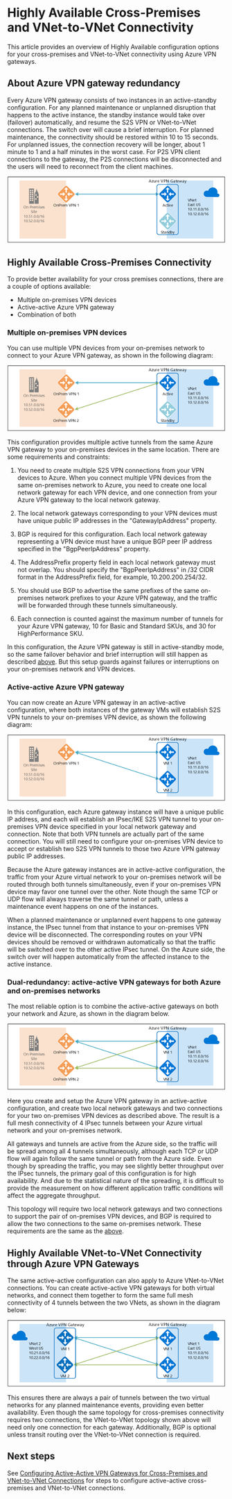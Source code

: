 <properties
   pageTitle="Overview of Highly Available configurations with Azure VPN Gateways | Microsoft Azure"
   description="This article provides an overview of highly available configuration options using Azure VPN Gateways."
   services="vpn-gateway"
   documentationCenter="na"
   authors="yushwang"
   manager="rossort"
   editor=""
   tags=""/>

<tags
   ms.service="vpn-gateway"
   ms.devlang="na"
   ms.topic="get-started-article"
   ms.tgt_pltfrm="na"
   ms.workload="infrastructure-services"
   ms.date="09/24/2016"
   ms.author="yushwang"/>

# Highly Available Cross-Premises and VNet-to-VNet Connectivity

This article provides an overview of Highly Available configuration options for your cross-premises and VNet-to-VNet connectivity using Azure VPN gateways.

## <a name = "activestandby"></a>About Azure VPN gateway redundancy

Every Azure VPN gateway consists of two instances in an active-standby configuration. For any planned maintenance or unplanned disruption that happens to the active instance, the standby instance would take over (failover) automatically, and resume the S2S VPN or VNet-to-VNet connections. The switch over will cause a brief interruption. For planned maintenance, the connectivity should be restored within 10 to 15 seconds. For unplanned issues, the connection recovery will be longer, about 1 minute to 1 and a half minutes in the worst case. For P2S VPN client connections to the gateway, the P2S connections will be disconnected and the users will need to reconnect from the client machines.

![Active-Standby](./media/vpn-gateway-highlyavailable/active-standby.png)

## Highly Available Cross-Premises Connectivity

To provide better availability for your cross premises connections, there are a couple of options available:

- Multiple on-premises VPN devices
- Active-active Azure VPN gateway
- Combination of both

### <a name = "activeactiveonprem"></a>Multiple on-premises VPN devices

You can use multiple VPN devices from your on-premises network to connect to your Azure VPN gateway, as shown in the following diagram:

![Multiple On-Premises VPN](./media/vpn-gateway-highlyavailable/multiple-onprem-vpns.png)

This configuration provides multiple active tunnels from the same Azure VPN gateway to your on-premises devices in the same location. There are some requirements and constraints:

1. You need to create multiple S2S VPN connections from your VPN devices to Azure. When you connect multiple VPN devices from the same on-premises network to Azure, you need to create one local network gateway for each VPN device, and one connection from your Azure VPN gateway to the local network gateway.

2. The local network gateways corresponding to your VPN devices must have unique public IP addresses in the "GatewayIpAddress" property.

3. BGP is required for this configuration. Each local network gateway representing a VPN device must have a unique BGP peer IP address specified in the "BgpPeerIpAddress" property.

4. The AddressPrefix property field in each local network gateway must not overlap. You should specify the "BgpPeerIpAddress" in /32 CIDR format in the AddressPrefix field, for example, 10.200.200.254/32.

5. You should use BGP to advertise the same prefixes of the same on-premises network prefixes to your Azure VPN gateway, and the traffic will be forwarded through these tunnels simultaneously.

6. Each connection is counted against the maximum number of tunnels for your Azure VPN gateway, 10 for Basic and Standard SKUs, and 30 for HighPerformance SKU. 

In this configuration, the Azure VPN gateway is still in active-standby mode, so the same failover behavior and brief interruption will still happen as described [above](#activestandby). But this setup guards against failures or interruptions on your on-premises network and VPN devices.
 
### Active-active Azure VPN gateway

You can now create an Azure VPN gateway in an active-active configuration, where both instances of the gateway VMs will establish S2S VPN tunnels to your on-premises VPN device, as shown the following diagram:

![Active-Active](./media/vpn-gateway-highlyavailable/active-active.png)

In this configuration, each Azure gateway instance will have a unique public IP address, and each will establish an IPsec/IKE S2S VPN tunnel to your on-premises VPN device specified in your local network gateway and connection. Note that both VPN tunnels are actually part of the same connection. You will still need to configure your on-premises VPN device to accept or establish two S2S VPN tunnels to those two Azure VPN gateway public IP addresses.

Because the Azure gateway instances are in active-active configuration, the traffic from your Azure virtual network to your on-premises network will be routed through both tunnels simultaneously, even if your on-premises VPN device may favor one tunnel over the other. Note though the same TCP or UDP flow will always traverse the same tunnel or path, unless a maintenance event happens on one of the instances.

When a planned maintenance or unplanned event happens to one gateway instance, the IPsec tunnel from that instance to your on-premises VPN device will be disconnected. The corresponding routes on your VPN devices should be removed or withdrawn automatically so that the traffic will be switched over to the other active IPsec tunnel. On the Azure side, the switch over will happen automatically from the affected instance to the active instance.

### Dual-redundancy: active-active VPN gateways for both Azure and on-premises networks

The most reliable option is to combine the active-active gateways on both your network and Azure, as shown in the diagram below.

![Dual Redundancy](./media/vpn-gateway-highlyavailable/dual-redundancy.png)

Here you create and setup the Azure VPN gateway in an active-active configuration, and create two local network gateways and two connections for your two on-premises VPN devices as described above. The result is a full mesh connectivity of 4 IPsec tunnels between your Azure virtual network and your on-premises network.

All gateways and tunnels are active from the Azure side, so the traffic will be spread among all 4 tunnels simultaneously, although each TCP or UDP flow will again follow the same tunnel or path from the Azure side. Even though by spreading the traffic, you may see slightly better throughput over the IPsec tunnels, the primary goal of this configuration is for high availability. And due to the statistical nature of the spreading, it is difficult to provide the measurement on how different application traffic conditions will affect the aggregate throughput.

This topology will require two local network gateways and two connections to support the pair of on-premises VPN devices, and BGP is required to allow the two connections to the same on-premises network. These requirements are the same as the [above](#activeactiveonprem). 

## Highly Available VNet-to-VNet Connectivity through Azure VPN Gateways

The same active-active configuration can also apply to Azure VNet-to-VNet connections. You can create active-active VPN gateways for both virtual networks, and connect them together to form the same full mesh connectivity of 4 tunnels between the two VNets, as shown in the diagram below:

![VNet-to-VNet](./media/vpn-gateway-highlyavailable/vnet-to-vnet.png)

This ensures there are always a pair of tunnels between the two virtual networks for any planned maintenance events, providing even better availability. Even though the same topology for cross-premises connectivity requires two connections, the VNet-to-VNet topology shown above will need only one connection for each gateway. Additionally, BGP is optional unless transit routing over the VNet-to-VNet connection is required.


## Next steps

See [Configuring Active-Active VPN Gateways for Cross-Premises and VNet-to-VNet Connections](http://go.microsoft.com/fwlink/?LinkId=828726) for steps to configure active-active cross-premises and VNet-to-VNet connections.
